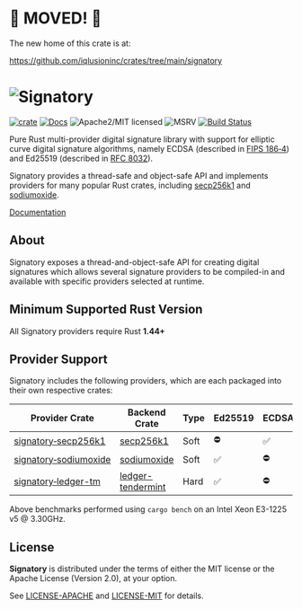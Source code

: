 # 🚨 MOVED! 🚨

The new home of this crate is at:

https://github.com/iqlusioninc/crates/tree/main/signatory

# ![Signatory][logo]

[![crate][crate-image]][crate-link]
[![Docs][docs-image]][docs-link]
![Apache2/MIT licensed][license-image]
![MSRV][rustc-image]
[![Build Status][build-image]][build-link]

Pure Rust multi-provider digital signature library with support for elliptic
curve digital signature algorithms, namely ECDSA (described in [FIPS 186‑4])
and Ed25519 (described in [RFC 8032]).

Signatory provides a thread-safe and object-safe API and implements providers
for many popular Rust crates, including [secp256k1] and [sodiumoxide].

[Documentation][docs-link]

## About

Signatory exposes a thread-and-object-safe API for creating digital signatures
which allows several signature providers to be compiled-in and available with
specific providers selected at runtime.

## Minimum Supported Rust Version

All Signatory providers require Rust **1.44+**

## Provider Support

Signatory includes the following providers, which are each packaged into their
own respective crates:

| Provider Crate          | Backend Crate       | Type | Ed25519  | ECDSA/secp256k1 |
| ----------------------- | ------------------- | ---- | -------- | --------------- |
| [signatory‑secp256k1]   | [secp256k1]         | Soft | ⛔        | ✅              |
| [signatory‑sodiumoxide] | [sodiumoxide]       | Soft | ✅        | ⛔              |
| [signatory‑ledger-tm]   | [ledger-tendermint] | Hard | ✅        | ⛔              |

Above benchmarks performed using `cargo bench` on an Intel Xeon E3-1225 v5 @ 3.30GHz.

## License

**Signatory** is distributed under the terms of either the MIT license or the
Apache License (Version 2.0), at your option.

See [LICENSE-APACHE](LICENSE-APACHE) and [LICENSE-MIT](LICENSE-MIT) for details.

[//]: # (badges)

[logo]: https://storage.googleapis.com/iqlusion-production-web/github/signatory/signatory.svg
[crate-image]: https://img.shields.io/crates/v/signatory.svg
[crate-link]: https://crates.io/crates/signatory
[docs-image]: https://docs.rs/signatory/badge.svg
[docs-link]: https://docs.rs/signatory/
[license-image]: https://img.shields.io/badge/license-Apache2.0/MIT-blue.svg
[rustc-image]: https://img.shields.io/badge/rustc-1.44+-blue.svg
[build-image]: https://github.com/iqlusioninc/signatory/workflows/Rust/badge.svg?branch=develop&event=push
[build-link]: https://github.com/iqlusioninc/signatory/actions

[//]: # (general links)

[FIPS 186‑4]: https://csrc.nist.gov/publications/detail/fips/186/4/final
[RFC 8032]: https://tools.ietf.org/html/rfc8032
[secp256k1]: https://github.com/rust-bitcoin/rust-secp256k1/
[sodiumoxide]: https://github.com/dnaq/sodiumoxide
[ledger-tendermint]: https://crates.io/crates/ledger-tendermint
[signatory‑secp256k1]: https://crates.io/crates/signatory-secp256k1
[signatory‑sodiumoxide]: https://crates.io/crates/signatory-sodiumoxide
[signatory‑ledger-tm]: https://crates.io/crates/signatory-ledger-tm
